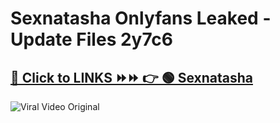 
 # Sexnatasha Onlyfans Leaked - Update Files 2y7c6

## <h2><a href="https://clipsfans.com/Sexnatasha&ref=git">🔗 Click to LINKS ⏩⏩ 👉 🟢 Sexnatasha </a></h2>

<a href="https://clipsfans.com/Sexnatasha&ref=git" rel="nofollow" data-target="animated-image.originalLink"><img src="https://i.ibb.co.com/xMMVF88/686577567.gif" alt="Viral Video Original" style="max-width: 100%; display: inline-block;" data-target="animated-image.originalImage"></a>

